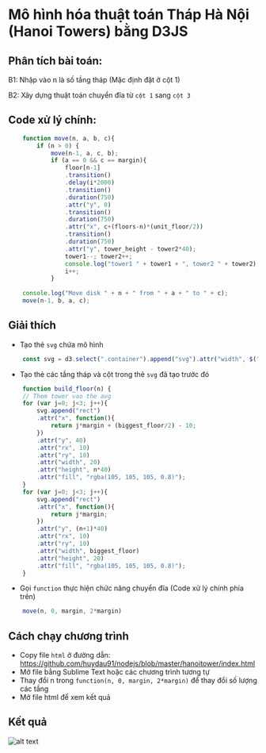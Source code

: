 # Mô hình hóa thuật toán Tháp Hà Nội (Hanoi Towers) bằng D3JS

## Phân tích bài toán:

B1: Nhập vào n là số tầng tháp (Mặc định đặt ở cột 1)

B2: Xây dựng thuật toán chuyển đĩa từ `cột 1` sang `cột 3`

## Code xử lý chính:
``` javascript
	function move(n, a, b, c){
		if (n > 0) {
			move(n-1, a, c, b);
			if (a == 0 && c == margin){
				floor[n-1]
				.transition()
				.delay(i*2000)
				.transition()
				.duration(750)
				.attr("y", 0)
				.transition()
				.duration(750)
				.attr("x", c+(floors-n)*(unit_floor/2))
				.transition()
				.duration(750)
				.attr("y", tower_height - tower2*40);
				tower1--; tower2++;
				console.log("tower1 " + tower1 + ", tower2 " + tower2);
				i++;
			}
			
	console.log("Move disk " + n + " from " + a + " to " + c);
	move(n-1, b, a, c);
```

## Giải thích

* Tạo thẻ `svg` chứa mô hình

```javascript
	const svg = d3.select(".container").append("svg").attr("width", $(".container").width()).attr("height", $(window).height());
```
* Tạo thẻ các tầng tháp và cột trong thẻ `svg` đã tạo trước đó

```javascript
	function build_floor(n) {
	// Them tower vao the avg
	for (var j=0; j<3; j++){
		svg.append("rect")
		.attr("x", function(){
			return j*margin + (biggest_floor/2) - 10;
		})
		.attr("y", 40)
		.attr("rx", 10)
		.attr("ry", 10)
		.attr("width", 20)
		.attr("height", n*40)
		.attr("fill", "rgba(105, 105, 105, 0.8)");
	}
	for (var j=0; j<3; j++){
		svg.append("rect")
		.attr("x", function(){
			return j*margin;
		})
		.attr("y", (n+1)*40)
		.attr("rx", 10)
		.attr("ry", 10)
		.attr("width", biggest_floor)
		.attr("height", 20)
		.attr("fill", "rgba(105, 105, 105, 0.8)");
	}
```
* Gọi `function` thực hiện chức năng chuyển đĩa (Code xử lý chính phía trên)
``` javascript
	move(n, 0, margin, 2*margin)
```

## Cách chạy chương trình

* Copy file `html` ở đường dẫn: https://github.com/huydau91/nodejs/blob/master/hanoitower/index.html
* Mở file bằng Sublime Text hoặc các chương trình tương tự
* Thay đổi n trong `function(n, 0, margin, 2*margin)` để thay đổi số lượng các tầng
* Mở file html để xem kết quả

## Kết quả
![alt text](https://github.com/huydau91/nodejs/blob/master/hanoitower/kq.png)